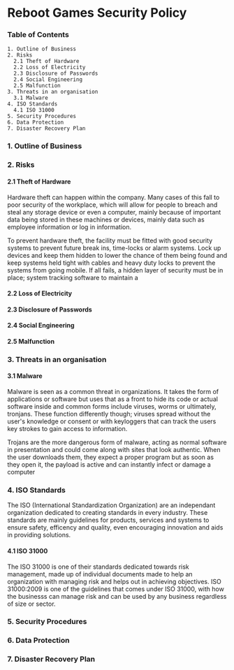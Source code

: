 # Reboot Games Security Policy

### Table of Contents
```
1. Outline of Business
2. Risks
  2.1 Theft of Hardware
  2.2 Loss of Electricity
  2.3 Disclosure of Passwords
  2.4 Social Engineering
  2.5 Malfunction
3. Threats in an organisation
  3.1 Malware
4. ISO Standards
  4.1 ISO 31000
5. Security Procedures
6. Data Protection
7. Disaster Recovery Plan
```
### 1. Outline of Business

### 2. Risks
#### 2.1 Theft of Hardware
Hardware theft can happen within the company. Many cases of this fall to poor security of the workplace, which will allow for people to breach and steal any storage device or even a computer, mainly because of important data being stored in these machines or devices, mainly data such as employee information or log in information.

To prevent hardware theft, the facility must be fitted with good security systems to prevent future break ins, time-locks or alarm systems. Lock up devices and keep them hidden to lower the chance of them being found and keep systems held tight with cables and heavy duty locks to prevent the systems from going mobile. If all fails, a hidden layer of security must be in place; system tracking software to maintain a 

#### 2.2 Loss of Electricity
#### 2.3 Disclosure of Passwords
#### 2.4 Social Engineering
#### 2.5 Malfunction

### 3. Threats in an organisation
#### 3.1 Malware
Malware is seen as a common threat in organizations. It takes the form of applications or software but uses that as a front to hide its code or actual software inside and common forms include viruses, worms or ultimately, tronjans. These function differently though; viruses spread without the user's knowledge or consent or with keyloggers that can track the users key strokes to gain access to information.

Trojans are the more dangerous form of malware, acting as normal software in presentation and could come along with sites that look authentic. When the user downloads them, they expect a proper program but as soon as they open it, the payload is active and can instantly infect or damage a computer 

### 4. ISO Standards
The ISO (International Standardization Organization) are an independant organization dedicated to creating standards in every industry. These standards are mainly guidelines for products, services and systems to ensure safety, efficency and quality, even encouraging innovation and aids in providing solutions.

#### 4.1 ISO 31000
The ISO 31000 is one of their standards dedicated towards risk management, made up of individual documents made to help an organization with managing risk and helps out in achieving objectives. ISO 31000:2009 is one of the guidelines that comes under ISO 31000, with how the businesss can manage risk and can be used by any business regardless of size or sector.

### 5. Security Procedures

### 6. Data Protection

### 7. Disaster Recovery Plan
